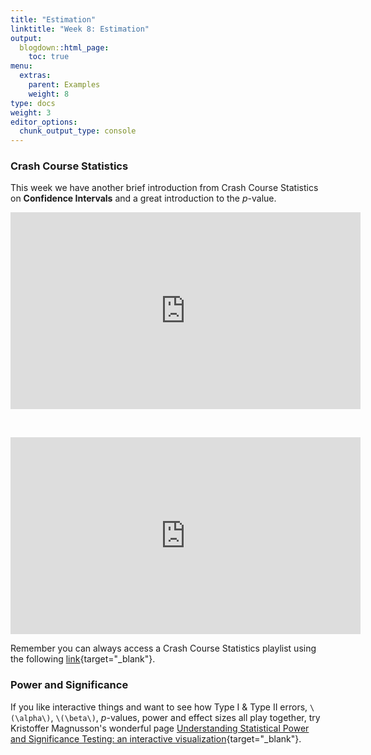 ```yaml
---
title: "Estimation"
linktitle: "Week 8: Estimation"
output:
  blogdown::html_page:
    toc: true
menu:
  extras:
    parent: Examples
    weight: 8
type: docs
weight: 3
editor_options: 
  chunk_output_type: console
---
```


### Crash Course Statistics
This week we have another brief introduction from Crash Course Statistics on **Confidence Intervals** and a great introduction to the *p*-value.

<p align="center">
<iframe width="560" height="315" src="https://www.youtube.com/embed/yDEvXB6ApWc" frameborder="0" allow="accelerometer; autoplay; encrypted-media; gyroscope; picture-in-picture" allowfullscreen></iframe>
</p>
<br>
<p align="center">
<iframe width="560" height="315" src="https://www.youtube.com/embed/bf3egy7TQ2Q" frameborder="0" allow="accelerometer; autoplay; encrypted-media; gyroscope; picture-in-picture" allowfullscreen></iframe>
</p>

Remember you can always access a Crash Course Statistics playlist using the following  [link](https://www.youtube.com/playlist?list=PL8dPuuaLjXtNM_Y-bUAhblSAdWRnmBUcr){target="_blank"}.

### Power and Significance 

If you like interactive things and want to see how Type I & Type II errors, `\(\alpha\)`, `\(\beta\)`, *p*-values, power and effect sizes all play together, try Kristoffer Magnusson's wonderful page [Understanding Statistical Power and Significance Testing: an interactive visualization](https://rpsychologist.com/d3/nhst/){target="_blank"}.
